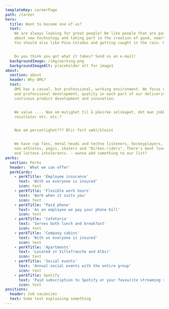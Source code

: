 ```yaml
---
templateKey: careerPage
path: /career
hero:
  title: Want to become one of us?
  text:
    We are always looking for great people! We like people that are passionate
    about new technology and taking part in the creation of good, smart solutions.
    You should also like Pina Coladas and getting caught in the rain. Or not.


    Do you think you got what it takes? Send us an e-mail!
  backgroundImage: /img/working.png
  backgroundImageAlt: placeholder alt for image1
about:
  section: about
  header: Why OMS?
  text:
    OMS has a casual, but professional, working environment. We focus on personal
    and professional development, quality in each part of our deliveries and
    continous product development and innovation.


    We value .... Noe om mulighet til å påvirke selskapet, det man jobber med, se
    resultater etc. etc.?


    Noe om personlighet??? Blir fort søkt/kleint


    We have rap fans, metal heads and techno listeners, hockeyplayers,
    non-athletes, yogis, skaters and "Birken-riders". There's meat lovers, vegans
    and lactose intolerants. - wanna add something to our list?
perks:
  section: Perks
  header: 'What we can offer'
  perkCards:
    - perkTitle: 'Employee insurance'
      text: 'With us everyone is insured'
      icon: text
    - perkTitle: 'Flexible work hours'
      text: 'Work when it suits you'
      icon: text
    - perkTitle: 'Paid phone'
      text: 'As an employee we pay your phone bill'
      icon: text
    - perkTitle: 'Cafeteria'
      text: 'Serves both lunch and breakfast'
      icon: text
    - perkTitle: 'Company cabins'
      text: 'With us everyone is insured'
      icon: text
    - perkTitle: 'Apartments'
      text: 'Located in Villefranche and Albir'
      icon: text
    - perkTitle: 'Social events'
      text: 'Annual social events with the entire group'
      icon: text
    - perkTitle: Spotify
      text: 'Paid subscription to Spotify or your favourite streaming service'
      icon: text
positions:
  header: Job vacancies
  text: Some text explaining something
---
```

